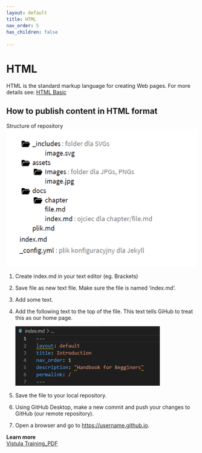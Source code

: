 ```yaml
---
layout: default
title: HTML
nav_order: 5
has_children: false

---
```


# HTML
HTML is the standard markup language for creating Web pages. For more details see: [HTML Basic](https://www.w3schools.com/html/html_intro.asp)
## How to publish content in HTML format

Structure of repository
   ![](../assets/images/structure.png)
1. Create index.md in your text editor (eg. Brackets)
2. Save file as new text file. Make sure the file is named ‘index.md’.
3. Add some text.
4. Add the following text to the top of the file. This text tells GiHub to treat this as our home page.
   
   ![](../assets/images/index.png)

4. Save the file to your local repository. 
6. Using GitHub Desktop, make a new commit and push your changes to GitHub (our remote repository).
7. Open a browser and go to https://username.github.io.

**Learn more**  
[Vistula Training_PDF](assets/images/../../../assets/images/Vistula_Technologie_Marta+Daniel_13-02-2021.pdf)






